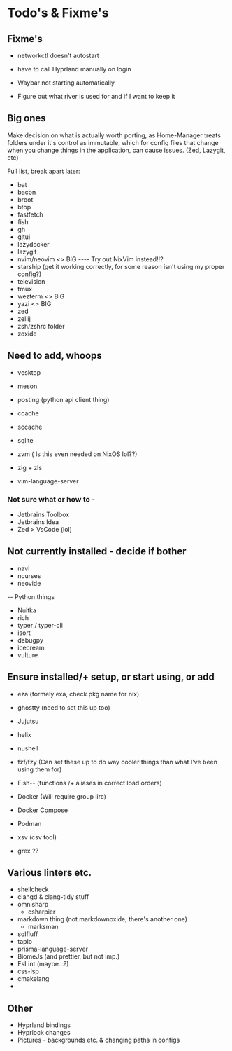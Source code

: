 # Todo's & Fixme's

## Fixme's

- networkctl doesn't autostart
- have to call Hyprland manually on login
- Waybar not starting automatically

- Figure out what river is used for and if I want to keep it

## Big ones

Make decision on what is actually worth porting, as Home-Manager
treats folders under it's control as immutable, which for config files
that change when you change things in the application, can cause issues.
(Zed, Lazygit, etc)

Full list, break apart later:

- bat
- bacon
- broot
- btop
- fastfetch
- fish
- gh
- gitui
- lazydocker
- lazygit
- nvim/neovim <> BIG ---- Try out NixVim instead!!?
- starship (get it working correctly, for some reason isn't using my proper config?)
- television
- tmux
- wezterm <> BIG
- yazi <> BIG
- zed
- zellij
- zsh/zshrc folder
- zoxide

## Need to add, whoops

- vesktop
- meson
- posting (python api client thing)
- ccache
- sccache
- sqlite

- zvm ( Is this even needed on NixOS lol??)
- zig + zls
- vim-language-server

### Not sure what or how to -

- Jetbrains Toolbox
- Jetbrains Idea
- Zed > VsCode (lol)

## Not currently installed - decide if bother

- navi
- ncurses
- neovide

-- Python things

- Nuitka
- rich
- typer / typer-cli
- isort
- debugpy
- icecream
- vulture

## Ensure installed/+ setup, or start using, or add

- eza (formely exa, check pkg name for nix)

- ghostty (need to set this up too)
- Jujutsu
- helix
- nushell
- fzf/fzy (Can set these up to do way cooler things than what I've been using them for)
- Fish-- (functions /+ aliases in correct load orders)
- Docker (Will require group iirc)
- Docker Compose
- Podman

- xsv (csv tool)
- grex ??

## Various linters etc.

- shellcheck
- clangd & clang-tidy stuff
- omnisharp
  - csharpier
- markdown thing (not markdownoxide, there's another one)
  - marksman
- sqlfluff
- taplo
- prisma-language-server
- BiomeJs (and prettier, but not imp.)
- EsLint (maybe...?)
- css-lsp
- cmakelang
-

## Other

- Hyprland bindings
- Hyprlock changes
- Pictures - backgrounds etc. & changing paths in configs
